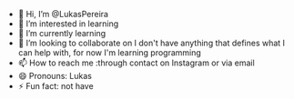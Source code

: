 - 👋 Hi, I’m @LukasPereira
- 👀 I’m interested in learning 
- 🌱 I’m currently learning 
- 💞️ I’m looking to collaborate on I don't have anything that defines what I can help with, for now I'm learning programming
- 📫 How to reach me :through contact on Instagram or via email
- 😄 Pronouns: Lukas
- ⚡ Fun fact: not have

<!---
LukasPereira1999/LukasPereira1999 is a ✨ special ✨ repository because its `README.md` (this file) appears on your GitHub profile.
You can click the Preview link to take a look at your changes.
--->
